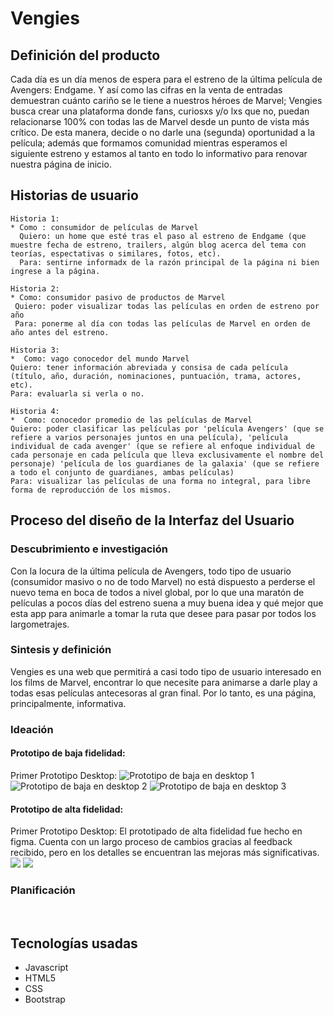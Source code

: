 # Vengies

## Definición del producto

Cada día es un día menos de espera para el estreno de la última película de Avengers: Endgame. Y así como las cifras en la venta de entradas demuestran cuánto cariño se le tiene a nuestros héroes de Marvel; Vengies busca crear una plataforma donde fans, curiosxs y/o lxs que no, puedan relacionarse 100% con todas las de Marvel desde un punto de vista más crítico. De esta manera, decide o no darle una (segunda) oportunidad a la película; además que formamos comunidad mientras esperamos el siguiente estreno y estamos al tanto en todo lo informativo para renovar nuestra página de inicio.

## Historias de usuario

```plain
Historia 1:
* Como : consumidor de películas de Marvel
  Quiero: un home que esté tras el paso al estreno de Endgame (que muestre fecha de estreno, trailers, algún blog acerca del tema con teorías, espectativas o similares, fotos, etc).
  Para: sentirne informadx de la razón principal de la página ni bien ingrese a la página.
  ```

  ```plain
  Historia 2:
 * Como: consumidor pasivo de productos de Marvel
   Quiero: poder visualizar todas las películas en orden de estreno por año
   Para: ponerme al día con todas las películas de Marvel en orden de año antes del estreno.
   ```

   ```plain
   Historia 3:
*  Como: vago conocedor del mundo Marvel
   Quiero: tener información abreviada y consisa de cada película (título, año, duración, nominaciones, puntuación, trama, actores, etc).
   Para: evaluarla si verla o no.
 ```

 ```plain
 Historia 4:
*  Como: conocedor promedio de las películas de Marvel
 Quiero: poder clasificar las películas por 'película Avengers' (que se refiere a varios personajes juntos en una película), 'película individual de cada avenger' (que se refiere al enfoque individual de cada personaje en cada película que lleva exclusivamente el nombre del personaje) 'película de los guardianes de la galaxia' (que se refiere a todo el conjunto de guardianes, ambas películas)
 Para: visualizar las películas de una forma no integral, para libre forma de reproducción de los mismos.
```


## Proceso del diseño de la Interfaz del Usuario

### Descubrimiento e investigación

Con la locura de la última película de Avengers, todo tipo de usuario (consumidor masivo o no de todo Marvel) no está dispuesto a perderse el nuevo tema en boca de todos a nivel global, por lo que una maratón de películas a pocos días del estreno suena a muy buena idea y qué mejor que esta app para animarle a tomar la ruta que desee para pasar por todos los largometrajes.

### Sintesis y definición

Vengies es una web que permitirá a casi todo tipo de usuario interesado en los films de Marvel, encontrar lo que necesite para animarse a darle play a todas esas películas antecesoras al gran final. Por lo tanto, es una página, principalmente, informativa.

### Ideación
#### Prototipo de baja fidelidad:
Primer Prototipo Desktop:
![Prototipo de baja en desktop 1](https://i.postimg.cc/WhjmRksz/desk-baja-1.jpg)
![Prototipo de baja en desktop 2](https://i.postimg.cc/XGd5mVh9/desk-baja-2.jpg)
![Prototipo de baja en desktop 3](https://i.postimg.cc/XGd5mVh9/desk-baja-3.jpg)

#### Prototipo de alta fidelidad:
Primer Prototipo Desktop:
El prototipado de alta fidelidad fue hecho en figma. Cuenta con un largo proceso de cambios gracias al feedback recibido, pero en los detalles se encuentran las mejoras más significativas.
![](https://i.postimg.cc/XJqQM5Pq/Desktop-HD.png)
![](https://i.postimg.cc/9Fk417d1/inicio.png)
![]()

### Planificación
![]()
![]()

## Tecnologías usadas

* Javascript
* HTML5
* CSS
* Bootstrap


